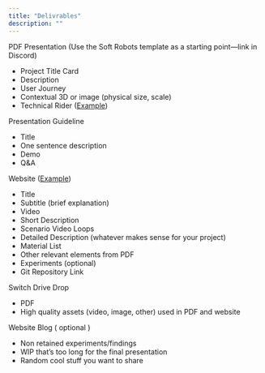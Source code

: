 ```yaml
---
title: "Delivrables"
description: ""
---
```


PDF Presentation (Use the Soft Robots template as a starting point—link in Discord) 
* Project Title Card
* Description
* User Journey
* Contextual 3D or image (physical size, scale)
* Technical Rider ([Example](https://docs.google.com/document/d/1f4hrnj2XuR3KpHsA_YQSYXhEM4lHP1CE2jD_a4I9QwM/edit?tab=t.0#heading=h.c5g0168bf9yx))

Presentation Guideline
* Title
* One sentence description
* Demo
* Q&A

Website ([Example](https://tiborudvari.com/projects/forget-me/))
* Title 
* Subtitle (brief explanation)
* Video
* Short Description
* Scenario Video Loops
* Detailed Description (whatever makes sense for your project) 
* Material List
* Other relevant elements from PDF
* Experiments (optional)
* Git Repository Link

Switch Drive Drop
* PDF
* High quality assets (video, image, other) used in PDF and website

Website Blog ( optional )
* Non retained experiments/findings
* WIP that’s too long for the final presentation
* Random cool stuff you want to share
